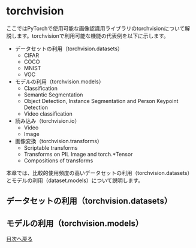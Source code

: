 # torchvision

ここではPyTorchで使用可能な画像認識用ライブラリのtorchvisionについて解説します。torchvisionで利用可能な機能の代表例を以下に示します。

- データセットの利用（torchvision.datasets）
    - CIFAR
    - COCO
    - MNIST
    - VOC
- モデルの利用（torchvision.models）
    - Classification
    - Semantic Segmentation
    - Object Detection, Instance Segmentation and Person Keypoint Detection
    - Video classification
- 読み込み（torchvision.io）
    - Video
    - Image
- 画像変換（torchvision.transforms）
    - Scriptable transforms
    - Transforms on PIL Image and torch.*Tensor
    - Compositions of transforms

本章では、比較的使用頻度の高いデータセットの利用（torchvision.datasets）とモデルの利用（dataset.models）について説明します。

## データセットの利用（torchvision.datasets）




## モデルの利用（torchvision.models）



[目次へ戻る](https://github.com/JuvenileTalk9/PyTorch)
